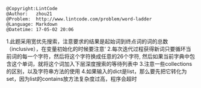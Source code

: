 ```
@Copyright:LintCode
@Author:   zhou21
@Problem:  http://www.lintcode.com/problem/word-ladder
@Language: Markdown
@Datetime: 17-05-02 20:06
```

1.此题采用宽优先搜索，注意要求的结果是起始词到终点词的词的总数（inclusive），在变量初始化的时候要注意‘
2.每次迭代过程获得新词只要循环当前词的每一个字符，然后将这个字符换成任意的26个字符, 然后如果当前字典中包含这个单词，就将这个词加入下层深度搜索的等待列表中
3.注意一些collections的区别，以及字符串方法的使用
4.如果输入的dict是list，那么要先把它转化为set，因为list的contains放方法复杂度过高，程序会超时